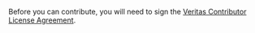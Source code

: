 Before you can contribute, you will need to sign the [Veritas Contributor License Agreement](/VCLA.pdf).
